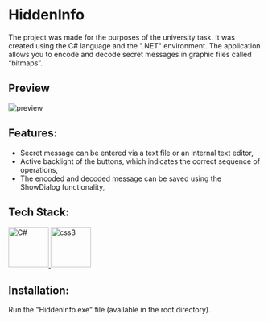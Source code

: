 # HiddenInfo

The project was made for the purposes of the university task. It was created using the C# language and the ".NET" environment. The application allows you to encode and decode secret messages in graphic files called “bitmaps”.

## Preview

![preview](https://user-images.githubusercontent.com/116505961/209412046-397f07f1-6658-48be-bf4e-fc5d53c5c5e0.JPG)

## Features:

- Secret message can be entered via a text file or an internal text editor,
- Active backlight of the buttons, which indicates the correct sequence of operations,
- The encoded and decoded message can be saved using the ShowDialog functionality,

## Tech Stack:

<p align="left"> <a href="https://www.w3schools.com/cs/index.php/" target="_blank" rel="noreferrer"> <img src="https://seeklogo.com/images/C/c-sharp-c-logo-02F17714BA-seeklogo.com.png" alt="C#" width="80" height="80"/> </a> <a href="https://www.w3schools.com/cs/" target="_blank" rel="noreferrer"> </a> <a href="http://www.w3schools.me/aspnetcore/asp-net-core-tutorial" target="_blank" rel="noreferrer"> <img src="https://upload.wikimedia.org/wikipedia/commons/thumb/e/ee/.NET_Core_Logo.svg/768px-.NET_Core_Logo.svg.png" alt="css3" width="80" height="80"/> </a>

## Installation:

Run the "HiddenInfo.exe" file (available in the root directory).
